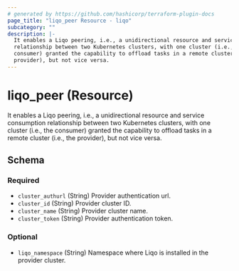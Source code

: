 ```yaml
---
# generated by https://github.com/hashicorp/terraform-plugin-docs
page_title: "liqo_peer Resource - liqo"
subcategory: ""
description: |-
  It enables a Liqo peering, i.e., a unidirectional resource and service consumption
  relationship between two Kubernetes clusters, with one cluster (i.e., the
  consumer) granted the capability to offload tasks in a remote cluster (i.e., the
  provider), but not vice versa.
---
```


# liqo_peer (Resource)

It enables a Liqo peering, i.e., a unidirectional resource and service consumption
relationship between two Kubernetes clusters, with one cluster (i.e., the
consumer) granted the capability to offload tasks in a remote cluster (i.e., the
provider), but not vice versa.



<!-- schema generated by tfplugindocs -->
## Schema

### Required

- `cluster_authurl` (String) Provider authentication url.
- `cluster_id` (String) Provider cluster ID.
- `cluster_name` (String) Provider cluster name.
- `cluster_token` (String) Provider authentication token.

### Optional

- `liqo_namespace` (String) Namespace where Liqo is installed in the provider cluster.


